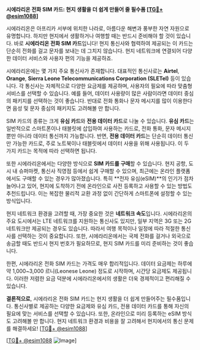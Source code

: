 **시에라리온 전화 SIM 카드: 현지 생활을 더 쉽게 만들어 줄 필수품 [[TG💪+ @esim1088](https://t.me/s/esim1088)]**

시에라리온은 아프리카 서부에 위치한 나라로, 아름다운 해변과 풍부한 자연 자원으로 유명합니다. 하지만 현지에서 생활하거나 여행할 때는 반드시 준비해야 할 것이 있습니다. 바로 **시에라리온 전화 SIM 카드**입니다! 현지 통신사와 협력하여 제공되는 이 카드는 단순히 전화를 걸고 문자를 보내는 데 그치지 않습니다. 현지 네트워크에 연결되어 다양한 데이터 서비스와 사용자 편의 기능을 제공하죠.

시에라리온에는 몇 가지 주요 통신사가 존재합니다. 대표적인 통신사로는 **Airtel**, **Orange**, **Sierra Leone Telecommunications Corporation (SLETel)** 등이 있습니다. 각 통신사는 자체적으로 다양한 요금제를 제공하며, 사용자의 필요에 따라 맞춤형 서비스를 선택할 수 있습니다. 예를 들어, 데이터 사용량이 많은 사람이라면 데이터 중심의 패키지를 선택하는 것이 좋습니다. 반대로 전화 통화나 문자 메시지를 많이 이용한다면 음성 및 문자 중심의 패키지도 고려해볼 만 합니다.

SIM 카드의 종류는 크게 **유심 카드**와 **전용 데이터 카드**로 나눌 수 있습니다. **유심 카드**는 일반적으로 스마트폰이나 태블릿에 삽입하여 사용하는 카드로, 전화 통화, 문자 메시지뿐만 아니라 데이터 통신까지 가능합니다. 반면, **전용 데이터 카드**는 단순히 데이터 통신만 가능한 카드로, 주로 노트북이나 태블릿에서 데이터 사용을 위해 사용됩니다. 이 두 가지 카드는 목적에 따라 선택하면 됩니다.

또한 시에라리온에서는 다양한 방식으로 **SIM 카드를 구매**할 수 있습니다. 현지 공항, 도시 내 슈퍼마켓, 통신사 직영점 등에서 쉽게 구매할 수 있으며, 최근에는 온라인 플랫폼에서도 구매할 수 있는 경우가 많아졌습니다. 특히 **전자 유심(eSIM)**의 인기가 점차 늘어나고 있어, 현지에 도착하기 전에 온라인으로 사전 등록하고 사용할 수 있는 방법도 추천드립니다. 이는 복잡한 물리적 교환 과정 없이 간단하게 스마트폰에 설정할 수 있는 방식입니다.

현지 네트워크 환경을 고려할 때, 가장 중요한 것은 **네트워크 속도**입니다. 시에라리온의 주요 도시에서는 LTE 네트워크를 지원하는 통신사도 있지만, 일부 지역은 3G 또는 2G 네트워크만 제공되는 경우도 있습니다. 따라서 여행 목적이나 일정에 따라 적절한 통신사를 선택하는 것이 중요합니다. 또한, 시에라리온에서는 국제 전화를 걸거나 외국으로 송금할 때도 반드시 현지 번호가 필요하므로, 현지 SIM 카드를 미리 준비하는 것이 좋습니다.

한편, 시에라리온 전화 SIM 카드는 가격도 매우 합리적입니다. 데이터 요금제는 하루에 약 1,000~3,000 르니(Leonese Leone) 정도로 시작하며, 시간당 요금제도 제공됩니다. 이러한 저렴한 요금 덕분에 시에라리온에서의 생활은 더욱 경제적이고 편리해질 수 있습니다.

**결론적으로**, 시에라리온 전화 SIM 카드는 현지 생활을 더 쉽게 만들어주는 필수품입니다. 통신사별로 제공하는 다양한 요금제와 유심 카드, 전용 데이터 카드를 통해 자신의 필요에 맞는 서비스를 선택할 수 있습니다. 또한, 온라인으로 미리 등록하는 eSIM 방식도 고려해볼 만 합니다. 현지 네트워크 환경과 비용을 잘 고려해서 현지에서의 통신 문제를 해결하세요! [[TG💪+ @esim1088](https://t.me/s/esim1088)]

[[TG💪+ @esim1088](https://t.me/s/esim1088) ![Image](https://i.postimg.cc/Y0z9fWf4/image.png)]